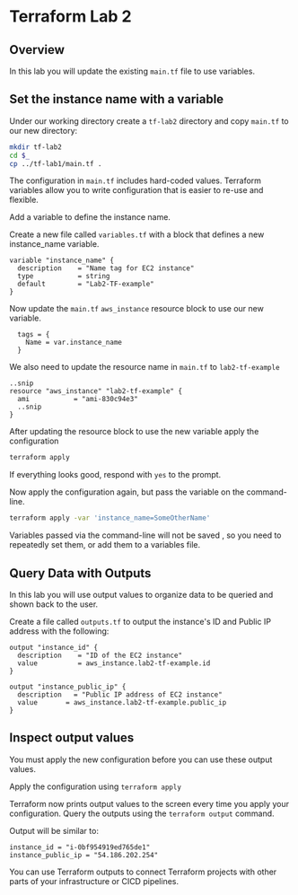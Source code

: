 # Terraform Lab 2

## Overview 
In this lab you will update the existing `main.tf` file to use variables. 

## Set the instance name with a variable
Under our working directory create a `tf-lab2` directory and copy `main.tf` to our new directory: 
```sh
mkdir tf-lab2 
cd $_
cp ../tf-lab1/main.tf . 
```
The configuration in `main.tf` includes hard-coded values. Terraform variables allow you to write configuration that is easier to re-use and flexible. 

Add a variable to define the instance name. 

Create a new file called `variables.tf` with a block that defines a new instance_name variable. 

```hcl
variable "instance_name" {
  description    = "Name tag for EC2 instance"
  type           = string
  default        = "Lab2-TF-example"
}
```

Now update the `main.tf` `aws_instance` resource block to use our new variable. 

```hcl
  tags = {
    Name = var.instance_name
  }
```

We also need to update the resource name in `main.tf` to `lab2-tf-example`
```hcl
..snip
resource "aws_instance" "lab2-tf-example" {
  ami           = "ami-830c94e3"
  ..snip
}
```
After updating the resource block to use the new variable apply the configuration 

```sh
terraform apply
```

If everything looks good, respond with `yes` to the prompt.

Now apply the configuration again, but pass the variable on the command-line. 
```sh
terraform apply -var 'instance_name=SomeOtherName'
```

Variables passed via the command-line will not be saved , so you need to repeatedly set them, or add them to a variables file.

## Query Data with Outputs
In this lab you will use output values to organize data to be queried and shown back to the user. 

Create a file called `outputs.tf` to output the instance's ID and Public IP address with the following: 
```hcl
output "instance_id" {
  description    = "ID of the EC2 instance"
  value          = aws_instance.lab2-tf-example.id
}

output "instance_public_ip" {
  description   = "Public IP address of EC2 instance"
  value       = aws_instance.lab2-tf-example.public_ip
}
```

## Inspect output values
You must apply the new configuration before you can use these output values. 

Apply the configuration using `terraform apply`

Terraform now prints output values to the screen every time you apply your configuration. Query the outputs using the `terraform output` command. 

Output will be similar to: 
```
instance_id = "i-0bf954919ed765de1"
instance_public_ip = "54.186.202.254"
```

You can use Terraform outputs to connect Terraform projects with other parts of your infrastructure or CICD pipelines. 

